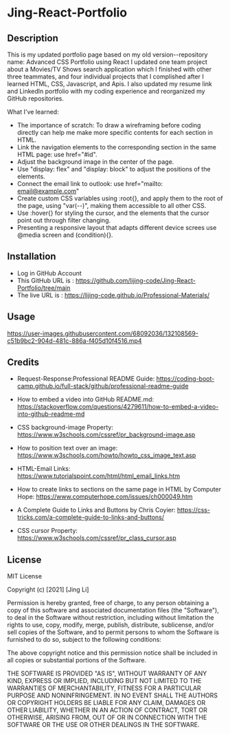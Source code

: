 # Jing-React-Portfolio

## Description

This is my updated portfolio page based on my old version--repository name: Advanced CSS Portfolio using React
I updated one team project about a Movies/TV Shows search application which I finished with other three teammates, and four individual projects that I complished after I learned HTML, CSS, Javascript, and Apis.
I also updated my resume link and LinkedIn portfolio with my coding experience and reorganized my GitHub repositories. 

What I've learned:

* The importance of scratch: To draw a wireframing before coding directly can help me make more specific contents for each section in HTML.
* Link the navigation elements to the corresponding section in the same HTML page: use href="#id". 
* Adjust the background image in the center of the page.
* Use "display: flex" and "display: block" to adjust the positions of the elements.
* Connect the email link to outlook: use href="mailto: email@example.com"
* Create custom CSS variables using :root{}, and apply them to the root of the page, using "var(--)", making them accessible to all other CSS.
* Use :hover{} for styling the cursor, and the elements that the cursor point out through filter changing.
* Presenting a responsive layout that adapts different device screes use @media screen and (condition){}.

## Installation

* Log in GitHub Account
* This GitHub URL is : https://github.com/lijing-code/Jing-React-Portfolio/tree/main
* The live URL is : https://lijing-code.github.io/Professional-Materials/

## Usage



https://user-images.githubusercontent.com/68092036/132108569-c51b9bc2-904d-481c-886a-f405d10f4516.mp4


    
## Credits

* Request-Response:Professional README Guide: https://coding-boot-camp.github.io/full-stack/github/professional-readme-guide 

* How to embed a video into GitHub README.md: https://stackoverflow.com/questions/4279611/how-to-embed-a-video-into-github-readme-md

* CSS background-image Property: https://www.w3schools.com/cssref/pr_background-image.asp

* How to position text over an image: https://www.w3schools.com/howto/howto_css_image_text.asp

* HTML-Email Links: https://www.tutorialspoint.com/html/html_email_links.htm

* How to create links to sections on the same page in HTML by Computer Hope:  https://www.computerhope.com/issues/ch000049.htm

* A Complete Guide to Links and Buttons by Chris Coyier: https://css-tricks.com/a-complete-guide-to-links-and-buttons/

* CSS cursor Property: https://www.w3schools.com/cssref/pr_class_cursor.asp

## License
MIT License

Copyright (c) [2021] [Jing Li]

Permission is hereby granted, free of charge, to any person obtaining a copy
of this software and associated documentation files (the "Software"), to deal
in the Software without restriction, including without limitation the rights
to use, copy, modify, merge, publish, distribute, sublicense, and/or sell
copies of the Software, and to permit persons to whom the Software is
furnished to do so, subject to the following conditions:

The above copyright notice and this permission notice shall be included in all
copies or substantial portions of the Software.

THE SOFTWARE IS PROVIDED "AS IS", WITHOUT WARRANTY OF ANY KIND, EXPRESS OR
IMPLIED, INCLUDING BUT NOT LIMITED TO THE WARRANTIES OF MERCHANTABILITY,
FITNESS FOR A PARTICULAR PURPOSE AND NONINFRINGEMENT. IN NO EVENT SHALL THE
AUTHORS OR COPYRIGHT HOLDERS BE LIABLE FOR ANY CLAIM, DAMAGES OR OTHER
LIABILITY, WHETHER IN AN ACTION OF CONTRACT, TORT OR OTHERWISE, ARISING FROM,
OUT OF OR IN CONNECTION WITH THE SOFTWARE OR THE USE OR OTHER DEALINGS IN THE
SOFTWARE.
